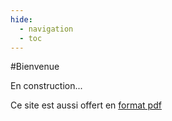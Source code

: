 ```yaml
---
hide:
  - navigation
  - toc
---
```

#Bienvenue

En construction...

Ce site est aussi offert en [format pdf](pdf/420-4E4-EM.pdf)